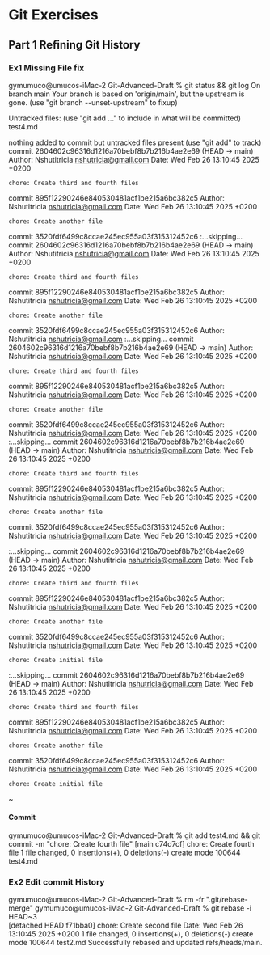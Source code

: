 # Git Exercises

## Part 1 Refining Git History

### Ex1 Missing File fix

gymumuco@umucos-iMac-2 Git-Advanced-Draft % git status && git log
On branch main
Your branch is based on 'origin/main', but the upstream is gone.
  (use "git branch --unset-upstream" to fixup)

Untracked files:
  (use "git add <file>..." to include in what will be committed)
        test4.md

nothing added to commit but untracked files present (use "git add" to track)
commit 2604602c96316d1216a70bebf8b7b216b4ae2e69 (HEAD -> main)
Author: Nshutitricia <nshutricia@gmail.com>
Date:   Wed Feb 26 13:10:45 2025 +0200

    chore: Create third and fourth files

commit 895f12290246e840530481acf1be215a6bc382c5
Author: Nshutitricia <nshutricia@gmail.com>
Date:   Wed Feb 26 13:10:45 2025 +0200

    chore: Create another file

commit 3520fdf6499c8ccae245ec955a03f315312452c6
:...skipping...
commit 2604602c96316d1216a70bebf8b7b216b4ae2e69 (HEAD -> main)
Author: Nshutitricia <nshutricia@gmail.com>
Date:   Wed Feb 26 13:10:45 2025 +0200

    chore: Create third and fourth files

commit 895f12290246e840530481acf1be215a6bc382c5
Author: Nshutitricia <nshutricia@gmail.com>
Date:   Wed Feb 26 13:10:45 2025 +0200

    chore: Create another file

commit 3520fdf6499c8ccae245ec955a03f315312452c6
Author: Nshutitricia <nshutricia@gmail.com>
:...skipping...
commit 2604602c96316d1216a70bebf8b7b216b4ae2e69 (HEAD -> main)
Author: Nshutitricia <nshutricia@gmail.com>
Date:   Wed Feb 26 13:10:45 2025 +0200

    chore: Create third and fourth files

commit 895f12290246e840530481acf1be215a6bc382c5
Author: Nshutitricia <nshutricia@gmail.com>
Date:   Wed Feb 26 13:10:45 2025 +0200

    chore: Create another file

commit 3520fdf6499c8ccae245ec955a03f315312452c6
Author: Nshutitricia <nshutricia@gmail.com>
Date:   Wed Feb 26 13:10:45 2025 +0200
:...skipping...
commit 2604602c96316d1216a70bebf8b7b216b4ae2e69 (HEAD -> main)
Author: Nshutitricia <nshutricia@gmail.com>
Date:   Wed Feb 26 13:10:45 2025 +0200

    chore: Create third and fourth files

commit 895f12290246e840530481acf1be215a6bc382c5
Author: Nshutitricia <nshutricia@gmail.com>
Date:   Wed Feb 26 13:10:45 2025 +0200

    chore: Create another file

commit 3520fdf6499c8ccae245ec955a03f315312452c6
Author: Nshutitricia <nshutricia@gmail.com>
Date:   Wed Feb 26 13:10:45 2025 +0200

:...skipping...
commit 2604602c96316d1216a70bebf8b7b216b4ae2e69 (HEAD -> main)
Author: Nshutitricia <nshutricia@gmail.com>
Date:   Wed Feb 26 13:10:45 2025 +0200

    chore: Create third and fourth files

commit 895f12290246e840530481acf1be215a6bc382c5
Author: Nshutitricia <nshutricia@gmail.com>
Date:   Wed Feb 26 13:10:45 2025 +0200

    chore: Create another file

commit 3520fdf6499c8ccae245ec955a03f315312452c6
Author: Nshutitricia <nshutricia@gmail.com>
Date:   Wed Feb 26 13:10:45 2025 +0200

    chore: Create initial file
:...skipping...
commit 2604602c96316d1216a70bebf8b7b216b4ae2e69 (HEAD -> main)
Author: Nshutitricia <nshutricia@gmail.com>
Date:   Wed Feb 26 13:10:45 2025 +0200

    chore: Create third and fourth files

commit 895f12290246e840530481acf1be215a6bc382c5
Author: Nshutitricia <nshutricia@gmail.com>
Date:   Wed Feb 26 13:10:45 2025 +0200

    chore: Create another file

commit 3520fdf6499c8ccae245ec955a03f315312452c6
Author: Nshutitricia <nshutricia@gmail.com>
Date:   Wed Feb 26 13:10:45 2025 +0200

    chore: Create initial file
~


#### Commit
 gymumuco@umucos-iMac-2 Git-Advanced-Draft % git add test4.md && git commit -m "chore: Create fourth file"
[main c74d7cf] chore: Create fourth file
 1 file changed, 0 insertions(+), 0 deletions(-)
 create mode 100644 test4.md


### Ex2 Edit commit History

gymumuco@umucos-iMac-2 Git-Advanced-Draft % rm -fr ".git/rebase-merge"
gymumuco@umucos-iMac-2 Git-Advanced-Draft % git rebase -i HEAD~3      
[detached HEAD f71bba0] chore: Create second file
 Date: Wed Feb 26 13:10:45 2025 +0200
 1 file changed, 0 insertions(+), 0 deletions(-)
 create mode 100644 test2.md
Successfully rebased and updated refs/heads/main.

